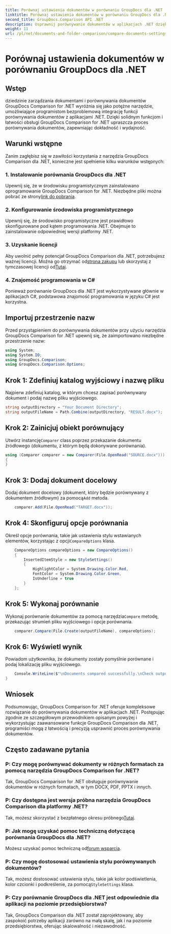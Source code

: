 ```yaml
---
title: Porównaj ustawienia dokumentów w porównaniu GroupDocs dla .NET
linktitle: Porównaj ustawienia dokumentów w porównaniu GroupDocs dla .NET
second_title: GroupDocs.Comparison API .NET
description: Usprawnij porównywanie dokumentów w aplikacjach .NET dzięki funkcji GroupDocs Comparison. Porównuj dokumenty bez wysiłku dzięki zaawansowanym funkcjom.
weight: 11
url: /pl/net/documents-and-folder-comparison/compare-documents-settings-dotnet/
---
```


# Porównaj ustawienia dokumentów w porównaniu GroupDocs dla .NET

## Wstęp
dziedzinie zarządzania dokumentami i porównywania dokumentów GroupDocs Comparison for .NET wyróżnia się jako potężne narzędzie, umożliwiające programistom bezproblemową integrację funkcji porównywania dokumentów z aplikacjami .NET. Dzięki solidnym funkcjom i łatwości obsługi GroupDocs Comparison for .NET upraszcza proces porównywania dokumentów, zapewniając dokładność i wydajność.
## Warunki wstępne
Zanim zagłębisz się w zawiłości korzystania z narzędzia GroupDocs Comparison dla .NET, konieczne jest spełnienie kilku warunków wstępnych:
### 1. Instalowanie porównania GroupDocs dla .NET
 Upewnij się, że w środowisku programistycznym zainstalowano oprogramowanie GroupDocs Comparison for .NET. Niezbędne pliki można pobrać ze strony[link do pobrania](https://releases.groupdocs.com/comparison/net/).
### 2. Konfigurowanie środowiska programistycznego
Upewnij się, że środowisko programistyczne jest prawidłowo skonfigurowane pod kątem programowania .NET. Obejmuje to zainstalowanie odpowiedniej wersji platformy .NET.
### 3. Uzyskanie licencji
Aby uwolnić pełny potencjał GroupDocs Comparison dla .NET, potrzebujesz ważnej licencji. Można go otrzymać od[strona zakupu](https://purchase.groupdocs.com/buy) lub skorzystaj z tymczasowej licencji od[Tutaj](https://purchase.groupdocs.com/temporary-license/).
### 4. Znajomość programowania w C#
Ponieważ porównanie GroupDocs dla .NET jest wykorzystywane głównie w aplikacjach C#, podstawowa znajomość programowania w języku C# jest korzystna.

## Importuj przestrzenie nazw
Przed przystąpieniem do porównywania dokumentów przy użyciu narzędzia GroupDocs Comparison for .NET upewnij się, że zaimportowano niezbędne przestrzenie nazw:
```csharp
using System;
using System.IO;
using GroupDocs.Comparison;
using GroupDocs.Comparison.Options;
```
## Krok 1: Zdefiniuj katalog wyjściowy i nazwę pliku
Najpierw zdefiniuj katalog, w którym chcesz zapisać porównywany dokument i podaj nazwę pliku wyjściowego.
```csharp
string outputDirectory = "Your Document Directory";
string outputFileName = Path.Combine(outputDirectory, "RESULT.docx");
```
## Krok 2: Zainicjuj obiekt porównujący
 Utwórz instancję`Comparer` class poprzez przekazanie dokumentu źródłowego (dokumentu, z którym będą dokonywane porównania).
```csharp
using (Comparer comparer = new Comparer(File.OpenRead("SOURCE.docx")))
{
}
```
## Krok 3: Dodaj dokument docelowy
 Dodaj dokument docelowy (dokument, który będzie porównywany z dokumentem źródłowym) za pomocą`Add` metoda.
```csharp
    comparer.Add(File.OpenRead("TARGET.docx"));
```
## Krok 4: Skonfiguruj opcje porównania
 Określ opcje porównania, takie jak ustawienia stylu wstawianych elementów, korzystając z opcji`CompareOptions` klasa.
```csharp
    CompareOptions compareOptions = new CompareOptions()
    {
        InsertedItemStyle = new StyleSettings()
        {
            HighlightColor = System.Drawing.Color.Red,
            FontColor = System.Drawing.Color.Green,
            IsUnderline = true
        }
    };
```
## Krok 5: Wykonaj porównanie
 Wykonaj porównanie dokumentów za pomocą narzędzia`Compare` metodę, przekazując strumień pliku wyjściowego i opcje porównania.
```csharp
    comparer.Compare(File.Create(outputFileName), compareOptions);
```
## Krok 6: Wyświetl wynik
Powiadom użytkownika, że dokumenty zostały pomyślnie porównane i podaj lokalizację pliku wyjściowego.
```csharp
    Console.WriteLine($"\nDocuments compared successfully.\nCheck output in {Directory.GetCurrentDirectory()}.");
}
```

## Wniosek
Podsumowując, GroupDocs Comparison for .NET oferuje kompleksowe rozwiązanie do porównywania dokumentów w aplikacjach .NET. Postępując zgodnie ze szczegółowym przewodnikiem opisanym powyżej i wykorzystując zaawansowane funkcje GroupDocs Comparison dla .NET, programiści mogą z łatwością i precyzją usprawnić proces porównywania dokumentów.
## Często zadawane pytania
### P: Czy mogę porównywać dokumenty w różnych formatach za pomocą narzędzia GroupDocs Comparison for .NET?
Tak, GroupDocs Comparison for .NET obsługuje porównywanie dokumentów w różnych formatach, w tym DOCX, PDF, PPTX i innych.
### P: Czy dostępna jest wersja próbna narzędzia GroupDocs Comparison dla platformy .NET?
 Tak, możesz skorzystać z bezpłatnego okresu próbnego[Tutaj](https://releases.groupdocs.com/).
### P: Jak mogę uzyskać pomoc techniczną dotyczącą porównania GroupDocs dla .NET?
 Możesz uzyskać pomoc techniczną od[forum wsparcia](https://forum.groupdocs.com/c/comparison/12).
### P: Czy mogę dostosować ustawienia stylu porównywanych dokumentów?
 Tak, możesz dostosować ustawienia stylu, takie jak kolor podświetlenia, kolor czcionki i podkreślenie, za pomocą`StyleSettings` klasa.
### P: Czy porównanie GroupDocs dla .NET jest odpowiednie dla aplikacji na poziomie przedsiębiorstwa?
Tak, GroupDocs Comparison dla .NET został zaprojektowany, aby zaspokoić potrzeby aplikacji zarówno na małą skalę, jak i na poziomie przedsiębiorstwa, oferując skalowalność i niezawodność.